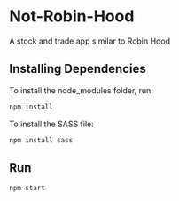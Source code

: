 # Not-Robin-Hood
A stock and trade app similar to Robin Hood

## Installing Dependencies
To install the node_modules folder, run:

```bash
npm install
```
To install the SASS file:
```bash
npm install sass
```

## Run
```bash
npm start
```
